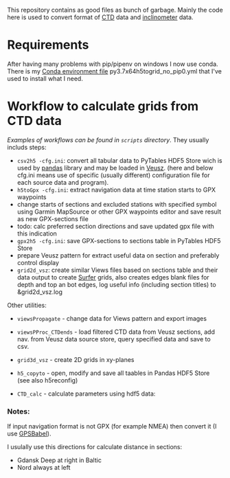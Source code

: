 This repository contains as good files as bunch of garbage. Mainly the code here is used to convert format of <a href="https://en.wikipedia.org/wiki/CTD_(instrument)">CTD</a> data and <a href="https://jor.ocean.ru/index.php/jor/article/download/369/153">inclinometer</a> data.

# Requirements
After having many problems with pip/pipenv on windows I now use conda. There is my [Conda environment file](https://docs.conda.io/projects/conda/en/latest/user-guide/tasks/manage-environments.html#id16) py3.7x64h5togrid_no_pip0.yml that I've used to install what I need.


# Workflow to calculate grids from CTD data
*Examples of workflows can be found in ``scripts`` directory*. They usually includs steps:

 - ``csv2h5 -cfg.ini``: convert all tabular data to PyTables HDF5 Store wich is used by [pandas](https://pandas.pydata.org) library and may be loaded in [Veusz](https://github.com/veusz/veusz). (here and below cfg.ini means use of specific (usually different) configuration file for each source data and program).
 - ``h5toGpx -cfg.ini``: extract navigation data at time station starts to GPX waypoints
 - change starts of sections and excluded stations with specified symbol
 using Garmin MapSource or other GPX waypoints editor
 and save result as new GPX-sections file
 - todo: calc preferred section directions and save updated gpx file with this indication
 - ``gpx2h5 -cfg.ini``: save GPX-sections to sections table in PyTables HDF5 Store
 - prepare Veusz pattern for extract useful data on section
 and preferably control display
 - ``grid2d_vsz``: create similar Views files based on sections table and their data
 output to create [Surfer](https://www.goldensoftware.com/products/surfer) grids, also creates edges blank files for depth and
 top an bot edges, log useful info (including section titles) to &grid2d_vsz.log


Other utilities:
 - ``viewsPropagate`` - change data for Views pattern and export images
 - ``viewsPProc_CTDends`` - load filtered CTD data from Veusz sections, add nav.
from Veusz data source store, query specified data and save to csv.
 - ``grid3d_vsz`` - create 2D grids in xy-planes
 - ``h5_copyto`` - open, modify and save all taables in Pandas HDF5 Store (see also h5reconfig)

 - ``CTD_calc`` - calculate parameters using hdf5 data:
 
 
### Notes:
 If input navigation format is not GPX (for example NMEA) then convert it (I use [GPSBabel](https://www.gpsbabel.org/)).



I usulally use this directions for calculate distance in sections:
 - Gdansk Deep at right in Baltic
 - Nord always at left
 

